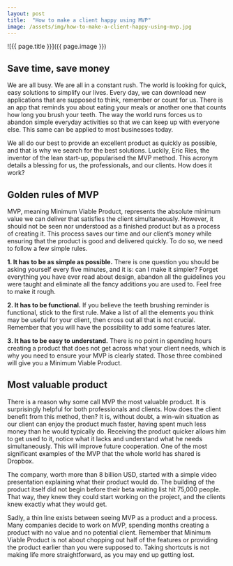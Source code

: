 ```yaml
---
layout: post
title:  "How to make a client happy using MVP"
image: /assets/img/how-to-make-a-client-happy-using-mvp.jpg
---
```


![{{ page.title }}]({{ page.image }})

## Save time, save money
We are all busy. We are all in a constant rush. The world is looking for quick, easy solutions to simplify our lives. Every day, we can download new applications that are supposed to think, remember or count for us. There is an app that reminds you about eating your meals or another one that counts how long you brush your teeth. The way the world runs forces us to abandon simple everyday activities so that we can keep up with everyone else. This same can be applied to most businesses today.

We all do our best to provide an excellent product as quickly as possible, and that is why we search for the best solutions. Luckily, Eric Ries, the inventor of the lean start-up, popularised the MVP method. This acronym details a blessing for us, the professionals, and our clients. How does it work?

## Golden rules of MVP
MVP, meaning Minimum Viable Product, represents the absolute minimum value we can deliver that satisfies the client simultaneously. However, it should not be seen nor understood as a finished product but as a process of creating it. This process saves our time and our client’s money while ensuring that the product is good and delivered quickly. To do so, we need to follow a few simple rules.

**1. It has to be as simple as possible.**
There is one question you should be asking yourself every five minutes, and it is: can I make it simpler? Forget everything you have ever read about design, abandon all the guidelines you were taught and eliminate all the fancy additions you are used to. Feel free to make it rough.

**2. It has to be functional.**
If you believe the teeth brushing reminder is functional, stick to the first rule. Make a list of all the elements you think may be useful for your client, then cross out all that is not crucial. Remember that you will have the possibility to add some features later.

**3. It has to be easy to understand.**
There is no point in spending hours creating a product that does not get across what your client needs, which is why you need to ensure your MVP is clearly stated. Those three combined will give you a Minimum Viable Product.

## Most valuable product
There is a reason why some call MVP the most valuable product. It is surprisingly helpful for both professionals and clients. How does the client benefit from this method, then? It is, without doubt, a win-win situation as our client can enjoy the product much faster, having spent much less money than he would typically do. Receiving the product quicker allows him to get used to it, notice what it lacks and understand what he needs simultaneously. This will improve future cooperation. One of the most significant examples of the MVP that the whole world has shared is Dropbox.

The company, worth more than 8 billion USD, started with a simple video presentation explaining what their product would do. The building of the product itself did not begin before their beta waiting list hit 75,000 people. That way, they knew they could start working on the project, and the clients knew exactly what they would get.

Sadly, a thin line exists between seeing MVP as a product and a process. Many companies decide to work on MVP, spending months creating a product with no value and no potential client. Remember that Minimum Viable Product is not about chopping out half of the features or providing the product earlier than you were supposed to. Taking shortcuts is not making life more straightforward, as you may end up getting lost.
